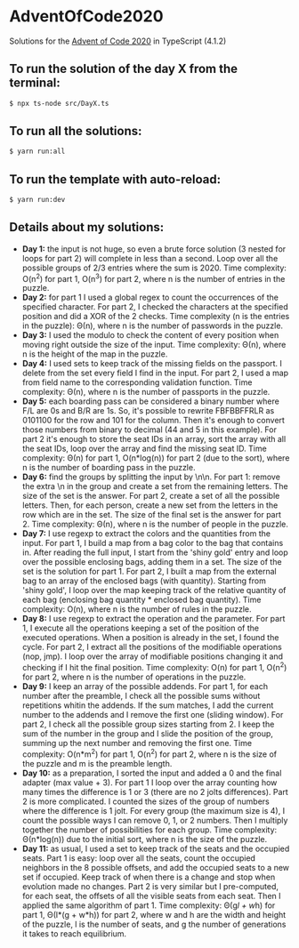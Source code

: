 # AdventOfCode2020

Solutions for the [Advent of Code 2020](https://adventofcode.com/2020) in TypeScript (4.1.2)

## To run the solution of the day X from the terminal:

```zsh
$ npx ts-node src/DayX.ts
```

## To run all the solutions:

```zsh
$ yarn run:all
```

## To run the template with auto-reload:

```zsh
$ yarn run:dev
```

## Details about my solutions:

- **Day 1:** the input is not huge, so even a brute force solution (3 nested for loops for part 2) will complete in less than a second. Loop over all the possible groups of 2/3 entries where the sum is 2020. Time complexity: O(n<sup>2</sup>) for part 1, O(n<sup>3</sup>) for part 2, where n is the number of entries in the puzzle.
- **Day 2:** for part 1 I used a global regex to count the occurrences of the specified character. For part 2, I checked the characters at the specified position and did a XOR of the 2 checks. Time complexity (n is the entries in the puzzle): Θ(n), where n is the number of passwords in the puzzle.
- **Day 3:** I used the modulo to check the content of every position when moving right outside the size of the input. Time complexity: Θ(n), where n is the height of the map in the puzzle.
- **Day 4:** I used sets to keep track of the missing fields on the passport. I delete from the set every field I find in the input. For part 2, I used a map from field name to the corresponding validation function. Time complexity: Θ(n), where n is the number of passports in the puzzle.
- **Day 5:** each boarding pass can be considered a binary number where F/L are 0s and B/R are 1s. So, it's possible to rewrite FBFBBFFRLR as 0101100 for the row and 101 for the column. Then it's enough to convert those numbers from binary to decimal (44 and 5 in this example). For part 2 it's enough to store the seat IDs in an array, sort the array with all the seat IDs, loop over the array and find the missing seat ID. Time complexity: Θ(n) for part 1, O(n\*log(n)) for part 2 (due to the sort), where n is the number of boarding pass in the puzzle.
- **Day 6:** find the groups by splitting the input by \n\n. For part 1: remove the extra \n in the group and create a set from the remaining letters. The size of the set is the answer. For part 2, create a set of all the possible letters. Then, for each person, create a new set from the letters in the row which are in the set. The size of the final set is the answer for part 2. Time complexity: Θ(n), where n is the number of people in the puzzle.
- **Day 7:** I use regexp to extract the colors and the quantities from the input. For part 1, I build a map from a bag color to the bag that contains in. After reading the full input, I start from the 'shiny gold' entry and loop over the possible enclosing bags, adding them in a set. The size of the set is the solution for part 1. For part 2, I built a map from the external bag to an array of the enclosed bags (with quantity). Starting from 'shiny gold', I loop over the map keeping track of the relative quantity of each bag (enclosing bag quantity \* enclosed bag quantity). Time complexity: O(n), where n is the number of rules in the puzzle.
- **Day 8:** I use regexp to extract the operation and the parameter. For part 1, I execute all the operations keeping a set of the position of the executed operations. When a position is already in the set, I found the cycle. For part 2, I extract all the positions of the modifiable operations (nop, jmp). I loop over the array of modifiable positions changing it and checking if I hit the final position. Time complexity: O(n) for part 1, O(n<sup>2</sup>) for part 2, where n is the number of operations in the puzzle.
- **Day 9:** I keep an array of the possible addends. For part 1, for each number after the preamble, I check all the possible sums without repetitions whitin the addends. If the sum matches, I add the current number to the addends and I remove the first one (sliding window). For part 2, I check all the possible group sizes starting from 2. I keep the sum of the number in the group and I slide the position of the group, summing up the next number and removing the first one. Time complexity: O(n\*m<sup>2</sup>) for part 1, O(n<sup>2</sup>) for part 2, where n is the size of the puzzle and m is the preamble length.
- **Day 10:** as a preparation, I sorted the input and added a 0 and the final adapter (max value + 3). For part 1 I loop over the array counting how many times the difference is 1 or 3 (there are no 2 jolts differences). Part 2 is more complicated. I counted the sizes of the group of numbers where the difference is 1 jolt. For every group (the maximum size is 4), I count the possible ways I can remove 0, 1, or 2 numbers. Then I multiply together the number of possibilities for each group. Time complexity: Θ(n\*log(n)) due to the initial sort, where n is the size of the puzzle.
- **Day 11:** as usual, I used a set to keep track of the seats and the occupied seats. Part 1 is easy: loop over all the seats, count the occupied neighbors in the 8 possible offsets, and add the occupied seats to a new set if occupied. Keep track of when there is a change and stop when evolution made no changes. Part 2 is very similar but I pre-computed, for each seat, the offsets of all the visible seats from each seat. Then I applied the same algorithm of part 1. Time complexity: Θ(g*l + w*h) for part 1, Θ(l*(g + w*h)) for part 2, where w and h are the width and height of the puzzle, l is the number of seats, and g the number of generations it takes to reach equilibrium.
